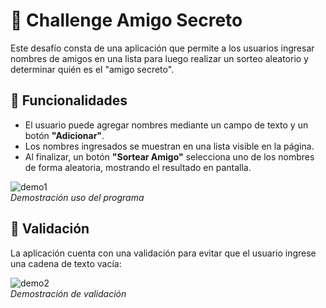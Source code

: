 # 🎁 Challenge Amigo Secreto

Este desafío consta de una aplicación que permite a los usuarios ingresar nombres de amigos en una lista para luego realizar un sorteo aleatorio y determinar quién es el "amigo secreto".

## 🚀 Funcionalidades
- El usuario puede agregar nombres mediante un campo de texto y un botón **"Adicionar"**.
- Los nombres ingresados se muestran en una lista visible en la página.
- Al finalizar, un botón **"Sortear Amigo"** selecciona uno de los nombres de forma aleatoria, mostrando el resultado en pantalla.

![demo1](https://github.com/user-attachments/assets/689b1d94-3ac6-447e-a40a-fa97c725d51f)  
*Demostración uso del programa*

## 🔐 Validación
La aplicación cuenta con una validación para evitar que el usuario ingrese una cadena de texto vacía:

![demo2](https://github.com/user-attachments/assets/9e69a75e-6a6f-46ba-9e40-9ce45305d299)  
*Demostración de validación*
